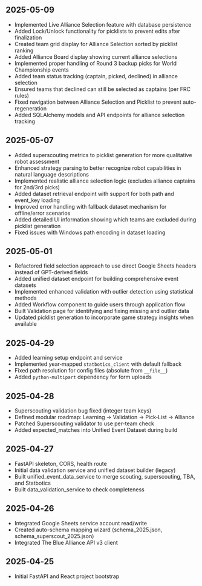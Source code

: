 ## 2025-05-09
* Implemented Live Alliance Selection feature with database persistence
* Added Lock/Unlock functionality for picklists to prevent edits after finalization
* Created team grid display for Alliance Selection sorted by picklist ranking
* Added Alliance Board display showing current alliance selections
* Implemented proper handling of Round 3 backup picks for World Championship events
* Added team status tracking (captain, picked, declined) in alliance selection
* Ensured teams that declined can still be selected as captains (per FRC rules)
* Fixed navigation between Alliance Selection and Picklist to prevent auto-regeneration
* Added SQLAlchemy models and API endpoints for alliance selection tracking

## 2025-05-07
* Added superscouting metrics to picklist generation for more qualitative robot assessment
* Enhanced strategy parsing to better recognize robot capabilities in natural language descriptions
* Implemented realistic alliance selection logic (excludes alliance captains for 2nd/3rd picks)
* Added dataset retrieval endpoint with support for both path and event_key loading
* Improved error handling with fallback dataset mechanism for offline/error scenarios
* Added detailed UI information showing which teams are excluded during picklist generation
* Fixed issues with Windows path encoding in dataset loading

## 2025‑05‑01
* Refactored field selection approach to use direct Google Sheets headers instead of GPT-derived fields
* Added unified dataset endpoint for building comprehensive event datasets
* Implemented enhanced validation with outlier detection using statistical methods
* Added Workflow component to guide users through application flow
* Built Validation page for identifying and fixing missing and outlier data
* Updated picklist generation to incorporate game strategy insights when available

## 2025‑04‑29
* Added learning setup endpoint and service
* Implemented year‑mapped `statbotics_client` with default fallback
* Fixed path resolution for config files (absolute from `__file__`)
* Added `python-multipart` dependency for form uploads

## 2025‑04‑28
* Superscouting validation bug fixed (integer team keys)
* Defined modular roadmap: Learning → Validation → Pick‑List → Alliance
* Patched Superscouting validator to use per-team check
* Added expected_matches into Unified Event Dataset during build

## 2025‑04‑27
* FastAPI skeleton, CORS, health route
* Initial data validation service and unified dataset builder (legacy)
* Built unified_event_data_service to merge scouting, superscouting, TBA, and Statbotics
* Built data_validation_service to check completeness

## 2025‑04‑26
* Integrated Google Sheets service account read/write
* Created auto-schema mapping wizard (schema_2025.json, schema_superscout_2025.json)
* Integrated The Blue Alliance API v3 client

## 2025‑04‑25
* Initial FastAPI and React project bootstrap